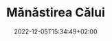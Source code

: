 ---
title: "Mănăstirea Călui"
date: 2022-12-05T15:34:49+02:00
keywords: ["Manastirea Calui"]
draft: false
type: other
layout:
sitemap_exclude: false

sitemap:
  changefreq: weekly
  filename: sitemap.xml
  priority: 1

#----------------------------------------------------/
# Head
#----------------------------------------------------/
open_graph:
  title: "Mănăstirea Călui"
  url: "https://manastirea-calui.ro/"
  image: "https://manastirea-calui.ro/og-image/the-funny-brand-social.jpg"
  image_alt: "Mănăstirea Călui"
  description: ""

schema:
  type: "Organization"
  name: "Manastirea Calui"
  email: "contact@ManastireaCalui.com"
  telephone: "0753789020"
  logo: "https://manastirea-calui.ro/assets/daca-as/logo/the-funny-brand-logo.svg"
  image_url: "https://manastirea-calui.ro/assets/daca-as/hero/daca-as-game.png"
  description: ""
  url: "https://manastirea-calui.ro"

#----------------------------------------------------/
# Hero
#----------------------------------------------------/
hero:
  items:
    
    - title: "Mănăstirea Călui"
      link: ""
      image: "/carousel/gallery-1.jpg"
      image2x: "/carousel/gallery-1@2x.jpg"

    - title: "Mănăstirea Călui"
      link: ""
      image: "/carousel/gallery-2.jpg"
      image2x: "/carousel/gallery-2@2x.jpg"

    - title: "Mănăstirea Călui"
      link: ""
      image: "/carousel/gallery-3.jpg"
      image2x: "/carousel/gallery-3@2x.jpg"


#----------------------------------------------------/
# Page
#----------------------------------------------------/
page:
  title: "Despre <span>Mănăstirea Călui</span>"
  description: "Mănăstirea Călui se află pe malul Oltețului, în apropiere de Craiova, nu departe de comuna Oboga, comună renumită pentru ceramica ei populară. Așezământul monahal, înconjurat de un puternic zid de cărămidă, a fost întemeiată între anii 1516-1521, în timpul domniei lui Neagoe Basarab (1512-1521), de către banul Vlad și frații săi, Dumitru și Bălică. Primii ctitori au ridicat edificiul până la nivelul temeliilor, dar nu l-au putut probabil termina. Mânastirea Călui, cu hramul Sfântul Nicolae, a fost ridicată de către boierii Craiovești, apoi a fost restaurată și înfrumusețată de frații Buzești în perioada 20 aprilie – 8 iunie 1588, atunci când au fost inființate și corpurile de chilii, după cum precizează pisania săpată în piatră deasupra ușii de la intrarea bisericii. 

  <br>
  <br>
  Ulterior monumentului i s-a adăugat un exonartex, mărginit de arcade laterale. Biserica Sfântul Nicolae este un monument reprezentativ al arhitecturii muntenești din secolul al XVI-lea, care se impune prin proporțiile grandioase ale turlei și prin bogata decorație a fațadelor. Fațadele bisericii au un parament de cărămidă și tencuială, cu un puternic brâu median, având registrul inferior împărțit în panouri dreptunghiulare, iar cel superior cu arcaturi duble. 
  
  <br>
  <br>
  Interiorul păstrează un ansamblu de picturi murale realizate de meșterul zugrav Mina între anii 1593-1594, care îi înfățișează pe Frații Radu, Preda și Stroe Buzescu, precum și un tablou cu domnii Mihai Viteazu și Petru Cercel. Biserica a fost renovată în anii 1650, 1828, 1834 și amplu restaurată în 1932-1937."


---
